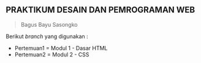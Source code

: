 ## PRAKTIKUM DESAIN DAN PEMROGRAMAN WEB
> Bagus Bayu Sasongko

Berikut *branch* yang digunakan :

 - Pertemuan1 = Modul 1 - Dasar HTML
 - Pertemuan2 = Modul 2 - CSS
